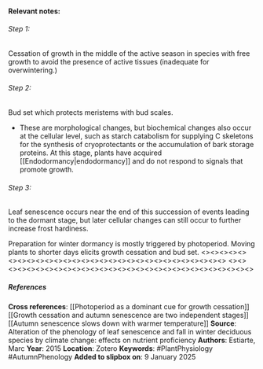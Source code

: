 #### **Relevant notes**:
###### Step 1: 
Cessation of growth in the middle of the active season in species with free growth to avoid the presence of active tissues (inadequate for overwintering.)
###### Step 2: 
Bud set which protects meristems with bud scales.
- These are morphological changes, but biochemical changes also occur at the cellular level, such as starch catabolism for supplying C skeletons for the synthesis of cryoprotectants or the accumulation of bark storage proteins. At this stage, plants have acquired [[Endodormancy|endodormancy]] and do not respond to signals that promote growth. 
###### Step 3:
Leaf senescence occurs near the end of this succession of events leading to the dormant stage, but later cellular changes can still occur to further increase frost hardiness.

Preparation for winter dormancy is mostly triggered by photoperiod. Moving plants to shorter days elicits growth cessation and bud set.
<><><><><><><><><><><><><><><><><><><><><><><><><><><><><>
<><><><><><><><><><><><><><><><><><><><><><><><><><><><><>
##### References
**Cross references**: 
[[Photoperiod as a dominant cue for growth cessation]]
[[Growth cessation and autumn senescence are two independent stages]]
[[Autumn senescence slows down with warmer temperature]]
**Source**: Alteration of the phenology of leaf senescence and fall in winter deciduous species by climate change: effects on nutrient proficiency
**Authors**: Estiarte, Marc
**Year**: 2015
**Location**: Zotero
**Keywords**: #PlantPhysiology #AutumnPhenology 
**Added to slipbox on**: 9 January 2025